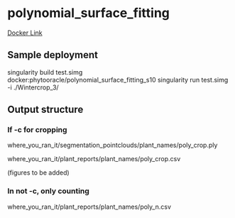 # polynomial_surface_fitting

[Docker Link](https://hub.docker.com/repository/docker/phytooracle/polynomial_surface_fitting_s10)

## Sample deployment

singularity build test.simg docker:phytooracle/polynomial_surface_fitting_s10
singularity run test.simg -i ./Wintercrop_3/

## Output structure

### If -c for cropping
where_you_ran_it/segmentation_pointclouds/plant_names/poly_crop.ply

where_you_ran_it/plant_reports/plant_names/poly_crop.csv

(figures to be added)

### In not -c, only counting
where_you_ran_it/plant_reports/plant_names/poly_n.csv

